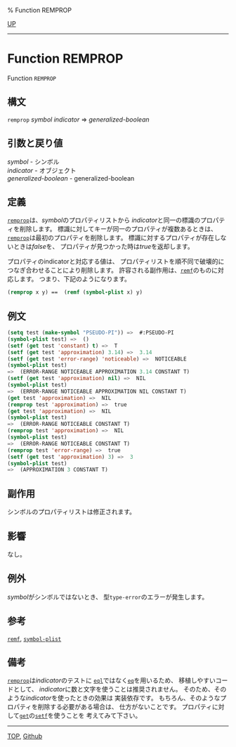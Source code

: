 % Function REMPROP

[UP](10.2.html)  

---

# Function **REMPROP**


Function `REMPROP`


## 構文

`remprop` *symbol* *indicator* => *generalized-boolean*


## 引数と戻り値

*symbol* - シンボル  
*indicator* - オブジェクト  
*generalized-boolean* - generalized-boolean


## 定義

[`remprop`](10.2.remprop.html)は、*symbol*のプロパティリストから
*indicator*と同一の標識のプロパティを削除します。
標識に対してキーが同一のプロパティが複数あるときは、
[`remprop`](10.2.remprop.html)は最初のプロパティを削除します。
標識に対するプロパティが存在しないときは*false*を、
プロパティが見つかった時は*true*を返却します。

プロパティのindicatorと対応する値は、
プロパティリストを順不同で破壊的につなぎ合わせることにより削除します。
許容される副作用は、[`remf`](14.2.remf.html)のものに対応します。
つまり、下記のようになります。

```lisp
(remprop x y) ==  (remf (symbol-plist x) y)
```


## 例文

```lisp
(setq test (make-symbol "PSEUDO-PI")) =>  #:PSEUDO-PI
(symbol-plist test) =>  ()
(setf (get test 'constant) t) =>  T
(setf (get test 'approximation) 3.14) =>  3.14
(setf (get test 'error-range) 'noticeable) =>  NOTICEABLE
(symbol-plist test) 
=>  (ERROR-RANGE NOTICEABLE APPROXIMATION 3.14 CONSTANT T)
(setf (get test 'approximation) nil) =>  NIL
(symbol-plist test) 
=>  (ERROR-RANGE NOTICEABLE APPROXIMATION NIL CONSTANT T)
(get test 'approximation) =>  NIL
(remprop test 'approximation) =>  true
(get test 'approximation) =>  NIL
(symbol-plist test)
=>  (ERROR-RANGE NOTICEABLE CONSTANT T)
(remprop test 'approximation) =>  NIL
(symbol-plist test)
=>  (ERROR-RANGE NOTICEABLE CONSTANT T)
(remprop test 'error-range) =>  true
(setf (get test 'approximation) 3) =>  3
(symbol-plist test)
=>  (APPROXIMATION 3 CONSTANT T)
```

## 副作用

シンボルのプロパティリストは修正されます。


## 影響

なし。


## 例外

*symbol*がシンボルではないとき、
型`type-error`のエラーが発生します。


## 参考

[`remf`](14.2.remf.html),
[`symbol-plist`](10.2.symbol-plist.html)


## 備考

[`remprop`](10.2.remprop.html)は*indicator*のテストに
[`eql`](5.3.eql-function.html)ではなく[`eq`](5.3.eq.html)を用いるため、
移植しやすいコードとして、
*indicator*に数と文字を使うことは推奨されません。
そのため、そのような*indicator*を使ったときの効果は
実装依存です。
もちろん、そのようなプロパティを削除する必要がある場合は、
仕方がないことです。
プロパティに対して[`get`](10.2.get.html)の[`setf`](5.3.setf.html)を使うことを
考えてみて下さい。


---
[TOP](index.html),  [Github](https://github.com/nptcl/npt-japanese)

